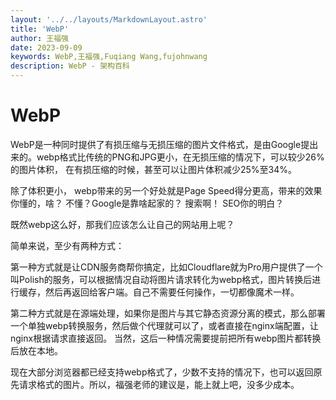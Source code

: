 ```yaml
---
layout: '../../layouts/MarkdownLayout.astro'
title: 'WebP'
author: 王福强
date: 2023-09-09
keywords: WebP,王福强,Fuqiang Wang,fujohnwang
description: WebP - 架构百科
---
```


# WebP

WebP是一种同时提供了有损压缩与无损压缩的图片文件格式，是由Google提出来的。webp格式比传统的PNG和JPG更小，在无损压缩的情况下，可以较少26%的图片体积， 在有损压缩的时候，甚至可以让图片体积减少25%至34%。

除了体积更小， webp带来的另一个好处就是Page Speed得分更高，带来的效果你懂的，啥？ 不懂？Google是靠啥起家的？ 搜索啊！ SEO你的明白？

既然webp这么好，那我们应该怎么让自己的网站用上呢？ 

简单来说，至少有两种方式： 

第一种方式就是让CDN服务商帮你搞定，比如Cloudflare就为Pro用户提供了一个叫Polish的服务，可以根据情况自动将图片请求转化为webp格式，图片转换后进行缓存，然后再返回给客户端。自己不需要任何操作，一切都像魔术一样。

第二种方式就是在源端处理，如果你是图片与其它静态资源分离的模式，那么部署一个单独webp转换服务，然后做个代理就可以了，或者直接在nginx端配置，让nginx根据请求直接返回。 当然，这后一种情况需要提前把所有webp图片都转换后放在本地。

现在大部分浏览器都已经支持webp格式了，少数不支持的情况下，也可以返回原先请求格式的图片。所以，福强老师的建议是，能上就上吧，没多少成本。 

